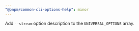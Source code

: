 ```yaml
---
"@pnpm/common-cli-options-help": minor
---
```


Add `--stream` option description to the `UNIVERSAL_OPTIONS` array.
